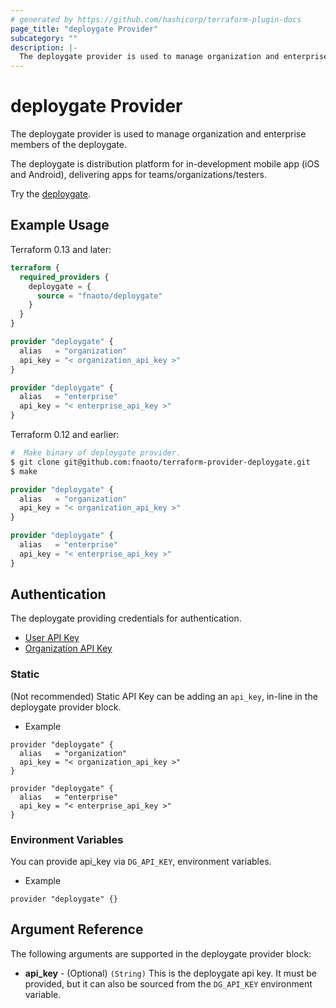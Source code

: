 ```yaml
---
# generated by https://github.com/hashicorp/terraform-plugin-docs
page_title: "deploygate Provider"
subcategory: ""
description: |- 
  The deploygate provider is used to manage organization and enterprise members of deploygate.
---
```


# deploygate Provider

The deploygate provider is used to manage organization and enterprise members of the deploygate.

The deploygate is distribution platform for in-development mobile app (iOS and Android), delivering apps for teams/organizations/testers.

Try the [deploygate](https://deploygate.com/).

<!-- schema generated by tfplugindocs -->
## Example Usage

Terraform 0.13 and later:

```tf
terraform {
  required_providers {
    deploygate = {
      source = "fnaoto/deploygate"
    }
  }
}

provider "deploygate" {
  alias   = "organization"
  api_key = "< organization_api_key >"
}

provider "deploygate" {
  alias   = "enterprise"
  api_key = "< enterprise_api_key >"
}
```

Terraform 0.12 and earlier:

```sh
#  Make binary of deploygate provider.
$ git clone git@github.com:fnaoto/terraform-provider-deploygate.git
$ make
```

```tf
provider "deploygate" {
  alias   = "organization"
  api_key = "< organization_api_key >"
}

provider "deploygate" {
  alias   = "enterprise"
  api_key = "< enterprise_api_key >"
}
```

## Authentication

The deploygate providing credentials for authentication.

- [User API Key](https://deploygate.com/settings)
- [Organization API Key](https://docs.deploygate.com/docs/organization-api-key)

### Static

(Not recommended) Static API Key can be adding an `api_key`, in-line in the deploygate provider block.

- Example

```
provider "deploygate" {
  alias   = "organization"
  api_key = "< organization_api_key >"
}

provider "deploygate" {
  alias   = "enterprise"
  api_key = "< enterprise_api_key >"
}
```

### Environment Variables

You can provide api_key via `DG_API_KEY`, environment variables.

- Example

```
provider "deploygate" {}
```

## Argument Reference

The following arguments are supported in the deploygate provider block:

- **api_key** - (Optional) `(String)` This is the deploygate api key. It must be provided, but it can also be sourced from the `DG_API_KEY` environment variable. 
